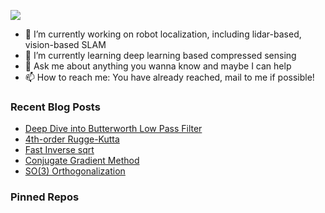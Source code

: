 ![](https://capsule-render.vercel.app/api?type=waving&height=200&text=BILL&desc=Please%20visit%20www.bingfeng.tech&fontAlignY=40&color=gradient)

- 🔭 I’m currently working on robot localization, including lidar-based, vision-based SLAM
- 🌱 I’m currently learning deep learning based compressed sensing
- 💬 Ask me about anything you wanna know and maybe I can help
- 📫 How to reach me: You have already reached, mail to me if possible!

<div>

### Recent Blog Posts

* [Deep Dive into Butterworth Low Pass Filter](https://www.bingfeng.tech//blog/Butterworth_LPF/)
* [4th-order Rugge-Kutta](https://www.bingfeng.tech//blog/RungeKutta/)
* [Fast Inverse sqrt](https://www.bingfeng.tech//blog/fast_inv_sqrt/)
* [Conjugate Gradient Method](https://www.bingfeng.tech//blog/Congugate_Gradient/)
* [SO(3) Orthogonalization](https://www.bingfeng.tech//blog/R_orthogonalize/)
### Pinned Repos

</div>
